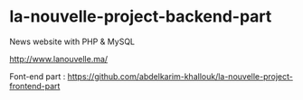 # la-nouvelle-project-backend-part
News website with PHP &amp; MySQL

http://www.lanouvelle.ma/

Font-end part :
https://github.com/abdelkarim-khallouk/la-nouvelle-project-frontend-part


